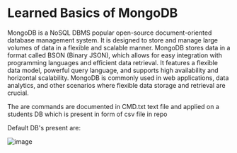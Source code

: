 # Learned Basics of MongoDB
MongoDB is a NoSQL DBMS popular open-source document-oriented database management system. It is designed to store and manage large volumes of data in a flexible and scalable manner. MongoDB stores data in a format called BSON (Binary JSON), which allows for easy integration with programming languages and efficient data retrieval. It features a flexible data model, powerful query language, and supports high availability and horizontal scalability. MongoDB is commonly used in web applications, data analytics, and other scenarios where flexible data storage and retrieval are crucial.

The are commands are documented in CMD.txt text file and applied on a students DB which is present in form of csv file in repo

Default DB's present are:

![image](https://github.com/Pavan-1997/MongoDB_Basic/assets/32020205/d9bd7a82-33b7-46f0-9473-df2af0875d7e)


